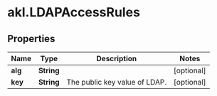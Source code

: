 # akl.LDAPAccessRules

## Properties

Name | Type | Description | Notes
------------ | ------------- | ------------- | -------------
**alg** | **String** |  | [optional] 
**key** | **String** | The public key value of LDAP. | [optional] 


